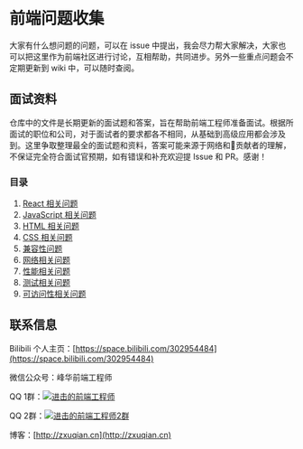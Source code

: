 # 前端问题收集

大家有什么想问题的问题，可以在 issue 中提出，我会尽力帮大家解决，大家也可以把这里作为前端社区进行讨论，互相帮助，共同进步。另外一些重点问题会不定期更新到 wiki 中，可以随时查阅。

## 面试资料

仓库中的文件是长期更新的面试题和答案，旨在帮助前端工程师准备面试。根据所面试的职位和公司，对于面试者的要求都各不相同，从基础到高级应用都会涉及到。这里争取整理最全的面试题和资料，答案可能来源于网络和贡献者的理解，不保证完全符合面试官预期，如有错误和补充欢迎提 Issue 和 PR。感谢！

### 目录

1. [React 相关问题](React/README.md)
2. [JavaScript 相关问题](JavaScript/README.md)
3. [HTML 相关问题](HTML/README.md)
4. [CSS 相关问题](CSS/README.md)
5. [兼容性问题](Compatibility/README.md)
6. [网络相关问题](Network/README.md)
7. [性能相关问题](Performance/README.md)
8. [测试相关问题](Performance/README.md)
9. [可访问性相关问题](Accessibility/README.md)

## 联系信息

Bilibili 个人主页：[https://space.bilibili.com/302954484](https://space.bilibili.com/302954484)

微信公众号：峰华前端工程师

QQ 1群：<a target="_blank" href="https://qm.qq.com/cgi-bin/qm/qr?k=SMi2LOTygPnK3eWsK696L7Yx3ljWmanM&jump_from=webapi"><img border="0" src="//pub.idqqimg.com/wpa/images/group.png" alt="进击的前端工程师" title="进击的前端工程师"></a>

QQ 2群：<a target="_blank" href="https://qm.qq.com/cgi-bin/qm/qr?k=aIWNLjeXyuwC4AbGfscuQOo9AXA4z9lt&jump_from=webapi"><img border="0" src="//pub.idqqimg.com/wpa/images/group.png" alt="进击的前端工程师2群" title="进击的前端工程师2群"></a>

博客：[http://zxuqian.cn](http://zxuqian.cn)

